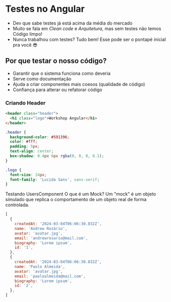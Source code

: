 # Testes no Angular

- Dev que sabe testes já está acima da média do mercado
- Muito se fala em *Clean code* e *Arquitetura*, mas sem testes não temos Código limpo!
- Nunca trabalhou com testes? Tudo bem! Esse pode ser o pontapé inicial pra você 😎

## Por que testar o nosso código?

- Garantir que o sistema funciona como deveria
- Serve como documentação
- Ajuda a criar componentes mais coesos (qualidade de código)
- Confiança para alterar ou refatorar código

### Criando Header

```html
<header class="header">
  <h1 class="logo">Workshop Angular</h1>
</header>
```

```scss
.header {
  background-color: #591396;
  color: #fff;
  padding: 5px;
  text-align: center;
  box-shadow: 0 4px 6px rgba(0, 0, 0, 0.1);
}

.logo {
  font-size: 24px;
  font-family: 'Lucida Sans', sans-serif;
}
```

Testando UsersComponent
O que é um Mock?
Um "mock" é um objeto simulado que replica o comportamento de um objeto real de forma controlada.

```js
[
  {
    createdAt: '2024-03-04T06:06:30.832Z',
    name: 'Andrew Rosário',
    avatar: 'avatar.jpg',
    email: 'andrewrosario@mail.com',
    biography: 'Lorem ipsum',
    id: '1',
  },
  {
    createdAt: '2024-03-04T06:06:30.832Z',
    name: 'Paolo Almeida',
    avatar: 'avatar.jpg',
    email: 'paoloalmeida@mail.com',
    biography: 'Lorem ipsum',
    id: '2',
  },
]
```